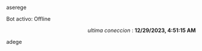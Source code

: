 aserege

<p>Bot activo: Offline</p>
<p align="right"><i>ultima coneccion</i> : <b>12/29/2023, 4:51:15 AM</b></p>

 adege
